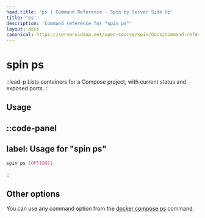```yaml
---
head.title: 'ps | Command Reference - Spin by Server Side Up'
title: 'ps'
description: 'Command reference for "spin ps"'
layout: docs
canonical: https://serversideup.net/open-source/spin/docs/command-reference/ps
---
```

# spin ps
::lead-p
Lists containers for a Compose project, with current status and exposed ports.
::

## Usage
::code-panel
---
label: Usage for "spin ps"
---
```bash
spin ps [OPTIONS]
```
::

## Other options
You can use any command option from the [docker compose ps](https://docs.docker.com/reference/cli/docker/compose/ps/) command.